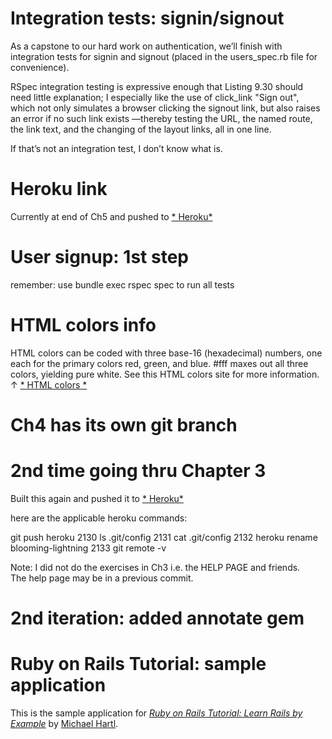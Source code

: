 # Integration tests: signin/signout

 As a capstone to our hard work on authentication, 
 we’ll finish with integration tests 
 for signin and signout 
 (placed in the users_spec.rb file for convenience).
 
 RSpec integration testing is 
 expressive enough that 
 Listing 9.30 
 should need little explanation; 
 I especially like the use of 
 click_link "Sign out", 
    which not only simulates a 
    browser clicking the signout link, 
    but also raises an error 
    if no such link exists
      —thereby testing the URL, 
      the named route, 
      the link text, 
      and the changing of the 
      layout links, all in one line. 
      
If that’s not an integration test, 
   I don’t know what is.


# Heroku link 
 Currently at end of Ch5 and pushed to 
 [* Heroku*](http://blooming-lightning.heroku.com)
   
# User signup:  1st step

  remember:  use bundle exec rspec spec to run all tests

# HTML colors info

   HTML colors can be coded with three base-16 (hexadecimal) numbers, 
     one each for the primary colors red, green, and blue. 
       #fff maxes out all three colors, 
          yielding pure white. 
          See this HTML colors site for more information. ↑ 
          [* HTML colors *](http://www.w3schools.com/html/html_colors.asp)

# Ch4 has its own git branch

# 2nd time going thru Chapter 3

 Built this again and pushed it to [* Heroku*](http://blooming-lightning.heroku.com)

here are the applicable heroku commands:

git push heroku
 2130  ls .git/config
 2131  cat .git/config
 2132  heroku rename blooming-lightning
 2133  git remote -v

Note:  I did not do the exercises in Ch3 i.e. the HELP PAGE and friends.  
The help page may be in a previous commit.


# 2nd iteration: added annotate gem
# Ruby on Rails Tutorial: sample application

This is the sample application for
[*Ruby on Rails Tutorial: Learn Rails by Example*](http://railstutorial.org/)
by [Michael Hartl](http://michaelhartl.com/).
